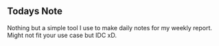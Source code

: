 ## Todays Note

Nothing but a simple tool I use to make daily notes for my weekly report. Might not fit your use case but IDC xD.
